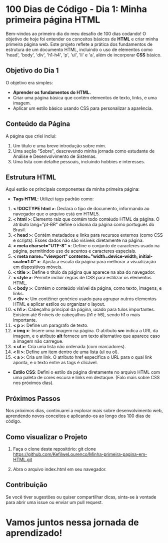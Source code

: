 # 100 Dias de Código - Dia 1: Minha primeira página HTML

Bem-vindos ao primeiro dia do meu desafio de 100 dias codando! O objetivo de hoje foi entender os conceitos básicos de **HTML** e criar minha primeira página web. 
Este projeto reflete a prática dos fundamentos de estrutura de um documento HTML, incluindo o uso de elementos como 'head', 'body', 'div', 'h1-h4', 'p', 'ul', 'li' e 'a', 
além de incorporar **CSS** básico.

## Objetivo do Dia 1

O objetivo era simples:
- **Aprender os fundamentos do HTML.**
- Criar uma página básica que contém elementos de texto, links, e uma imagem.
- Aplicar um estilo básico usando CSS para personalizar a aparência.

## Conteúdo da Página

A página que criei inclui:
1. Um título e uma breve introdução sobre mim.
2. Uma seção "Sobre", descrevendo minha jornada como estudante de Análise e Desenvolvimento de Sistemas.
3. Uma lista com detalhe pessoais, incluindo hobbies e interesses.

## Estrutura HTML

Aqui estão os principais componentes da minha primeira página:

- **Tags HTML**: Utilizei tags padrão como:
1. **< !DOCTYPE html >**: Declara o tipo de documento, informando ao navegador que o arquivo está em HTML5.
2. **< html >**: Elemento raiz que contém todo contéudo HTML da página. O atributo lang="pt-BR" define o idioma da página como português do Brasil.
3. **< head >**: Contém metadados e links para recursos externos (como CSS e scripts). Esses dados não são visíveis diretamente na página.
4. **< meta charset="UTF-8" >**: Define o conjunto de caracteres usado na página, permitindoo uso de acentos e caracteres especiais.
5. **< meta name="viewport" contente="width=device-width, initial-scale=1.0" >**: Ajusta a escala da página para melhorar a visualização em dispositivos móveis.
6. **< title >**: Define o título da página que aparece na aba do navegador.
7. **< style >**: Permite incluir regras de CSS para estilizar os elementos HTML.
8. **< body >**: Contém o conteúdo visível da página, como texto, imagens, e links.
9. **< div >**: Um contêiner genérico usado para agrupar outros elementos HTML e aplicar estilos ou organizar o layout.
10. **< h1 >**: Cabeçalho principal da página, usado para tulos importantes. Existem até 6 níveis de cabeçalhos (h1 e h6), sendo h1 o mais importante.
11. **< p >**: Define um paragrafo de texto.
12. **< img >**: Insere uma imagem na página. O atributo **src** indica a URL da imagem, e o atributo **alt** fornece um texto alternativo que aparece caso a imagem não carregue.
13. **< ul >**: Cria uma lista não ordenada (com marcadores).
14. **< li >**: Define um item dentro de uma lista (ul ou ol).
15. **< a >**: Cria um link. O atributo href especifica o URL para o qual link aponta, e o texto entre as tags é clicável.
- **Estilo CSS**: Defini o estilo da página diretamente no arquivo HTML com uma paleta de cores escura e links em destaque. (Falo mais sobre CSS nos próximos dias).

## Próximos Passos

Nos próximos dias, continuarei a explorar mais sobre desenvolvimento web, aprendendo novos conceitos e aplicando-os ao longo dos 100 dias de código.

## Como visualizar o Projeto

1. Faça o clone deste repositório:
git clone https://github.com/KefilweLourenco/Minha-primeira-pagina-em-HTML.git

2. Abra o arquivo index.html em seu navegador.

## Contribuição

Se você tiver sugestões ou quiser compartilhar dicas, sinta-se à vontade para abrir uma issue ou enviar um pull request.

# Vamos juntos nessa jornada de aprendizado!

